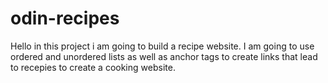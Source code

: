 # odin-recipes
Hello in this project i am going to build a recipe website.
I am going to use ordered and unordered lists as well as anchor tags to create links that lead to recepies to create a cooking website.